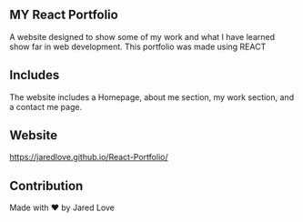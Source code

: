 ## MY React Portfolio
A website designed to show some of my work and what I have learned show far in web development. This portfolio was made using REACT

## Includes
The website includes a Homepage, about me section, my work section, and a contact me page.

## Website
https://jaredlove.github.io/React-Portfolio/

## Contribution
Made with ❤️ by Jared Love